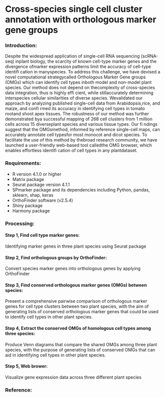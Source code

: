 # Cross-species single cell cluster annotation with orthologous marker gene groups

### Introduction:
Despite the widespread application of single-cell RNA sequencing (scRNA-seq) inplant biology, the scarcity of known cell-type marker genes and the divergence ofmarker expression patterns limit the accuracy of cell-type identifi cation in manyspecies. To address this challenge, we have devised a novel computational strategycalled Orthologous Marker Gene groups (OMGs) which can identify cell types inboth model and non-model plant species. Our method does not depend on thecomplexity of cross-species data integration, thus is highly effi cient, while stillaccurately determining interspecies cellular similarities of diverse species. Wevalidated our approach by analyzing published single-cell data from Arabidopsis,rice, and maize, and confi rmed its accuracy in identifying cell types in tomato rootand shoot apex tissues. The robustness of our method was further demonstrated bya successful mapping of 268 cell clusters from 1 million cells across 15 diverseplant species and various tissue types. Our fi ndings suggest that the OMGsmethod, informed by reference single-cell maps, can accurately annotate cell typesfor most monocot and dicot species. To facilitate the use of this method by thebroad research community, we have launched a user-friendly web-based tool calledthe OMG browser, which enables effortless identifi cation of cell types in any plantdataset.

### Requirements:
* R version 4.1.0 or higher </br>
* Matrix package </br>    
* Seurat package version 4.1.1 </br>
* SPmarker package and its dependencies including Python, pandas, sklearn, shap, keras </br>
* OrthoFinder software (v2.5.4) </br>
* Shiny package </br>
* Harmony package

### Processing:
#### Step 1, Find cell type marker genes:
Identifying marker genes in three plant species using Seurat package

#### Step 2, Find orthologous groups by OrthoFinder:
Convert species marker genes into orthologous genes by applying OrthoFinder

#### Step 3, Find conserved orthologous marker genes (OMGs) between species:
Present a comprehensive pairwise comparison of orthologous marker genes for cell type clusters between two plant species, with the aim of generating lists of conserved orthologous marker genes that could be used to identify cell types in other plant species.

#### Step 4, Extract the conserved OMGs of homologous cell types among three species:
Produce Venn diagrams that compare the shared OMGs among three plant species, with the purpose of generating lists of conserved OMGs that can aid in identifying cell types in other plant species.

#### Step 5, Web brower:
Visualize gene expression data across three different plant species </br>


### Reference:
